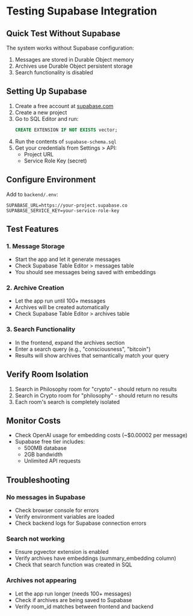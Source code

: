 # Testing Supabase Integration

## Quick Test Without Supabase

The system works without Supabase configuration:
1. Messages are stored in Durable Object memory
2. Archives use Durable Object persistent storage
3. Search functionality is disabled

## Setting Up Supabase

1. Create a free account at [supabase.com](https://supabase.com)
2. Create a new project
3. Go to SQL Editor and run:
   ```sql
   CREATE EXTENSION IF NOT EXISTS vector;
   ```
4. Run the contents of `supabase-schema.sql`
5. Get your credentials from Settings > API:
   - Project URL
   - Service Role Key (secret)

## Configure Environment

Add to `backend/.env`:
```env
SUPABASE_URL=https://your-project.supabase.co
SUPABASE_SERVICE_KEY=your-service-role-key
```

## Test Features

### 1. Message Storage
- Start the app and let it generate messages
- Check Supabase Table Editor > messages table
- You should see messages being saved with embeddings

### 2. Archive Creation
- Let the app run until 100+ messages
- Archives will be created automatically
- Check Supabase Table Editor > archives table

### 3. Search Functionality
- In the frontend, expand the archives section
- Enter a search query (e.g., "consciousness", "bitcoin")
- Results will show archives that semantically match your query

## Verify Room Isolation

1. Search in Philosophy room for "crypto" - should return no results
2. Search in Crypto room for "philosophy" - should return no results
3. Each room's search is completely isolated

## Monitor Costs

- Check OpenAI usage for embedding costs (~$0.00002 per message)
- Supabase free tier includes:
  - 500MB database
  - 2GB bandwidth
  - Unlimited API requests

## Troubleshooting

### No messages in Supabase
- Check browser console for errors
- Verify environment variables are loaded
- Check backend logs for Supabase connection errors

### Search not working
- Ensure pgvector extension is enabled
- Verify archives have embeddings (summary_embedding column)
- Check that search function was created in SQL

### Archives not appearing
- Let the app run longer (needs 100+ messages)
- Check if archives are being saved to Supabase
- Verify room_id matches between frontend and backend